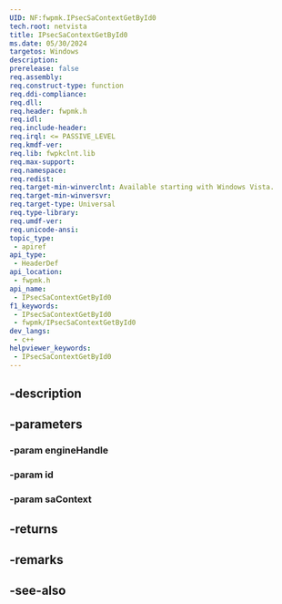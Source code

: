 ```yaml
---
UID: NF:fwpmk.IPsecSaContextGetById0
tech.root: netvista
title: IPsecSaContextGetById0
ms.date: 05/30/2024
targetos: Windows
description: 
prerelease: false
req.assembly: 
req.construct-type: function
req.ddi-compliance: 
req.dll: 
req.header: fwpmk.h
req.idl: 
req.include-header: 
req.irql: <= PASSIVE_LEVEL
req.kmdf-ver: 
req.lib: fwpkclnt.lib
req.max-support: 
req.namespace: 
req.redist: 
req.target-min-winverclnt: Available starting with Windows Vista.
req.target-min-winversvr: 
req.target-type: Universal
req.type-library: 
req.umdf-ver: 
req.unicode-ansi: 
topic_type:
 - apiref
api_type:
 - HeaderDef
api_location:
 - fwpmk.h
api_name:
 - IPsecSaContextGetById0
f1_keywords:
 - IPsecSaContextGetById0
 - fwpmk/IPsecSaContextGetById0
dev_langs:
 - c++
helpviewer_keywords:
 - IPsecSaContextGetById0
---
```


## -description

## -parameters

### -param engineHandle

### -param id

### -param saContext

## -returns

## -remarks

## -see-also

